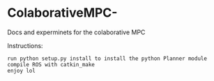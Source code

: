 # ColaborativeMPC-
Docs and experminets for the colaborative MPC 

Instructions: 

    run python setup.py install to install the python Planner module
    compile ROS with catkin_make
    enjoy lol 